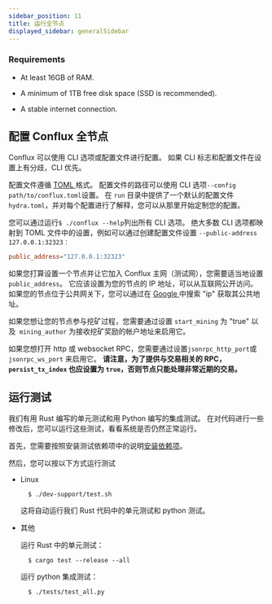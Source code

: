 ```yaml
---
sidebar_position: 11
title: 运行全节点
displayed_sidebar: generalSidebar
---
```


### Requirements

* At least 16GB of RAM.

* A minimum of 1TB free disk space (SSD is recommended).

* A stable internet connection.

## 配置 Conflux 全节点

Conflux 可以使用 CLI 选项或配置文件进行配置。 如果 CLI 标志和配置文件在设置上有分歧，CLI 优先。

配置文件遵循 [TOML ](https://github.com/toml-lang/toml)格式。 配置文件的路径可以使用 CLI 选项` --config path/to/conflux.toml `设置。 在 `run` 目录中提供了一个默认的配置文件` hydra.toml`，并对每个配置进行了解释，您可以从那里开始定制您的配置。

您可以通过运行` $ ./conflux --help `列出所有 CLI 选项。 绝大多数 CLI 选项都映射到 TOML 文件中的设置，例如可以通过创建配置文件设置 `--public-address 127.0.0.1:32323：`

```toml
public_address="127.0.0.1:32323"
```

如果您打算设置一个节点并让它加入 Conflux 主网（测试网），您需要适当地设置` public_address`。 它应该设置为您的节点的 IP 地址，可以从互联网公开访问。 如果您的节点位于公共网关下，您可以通过在 [Google ](https://www.google.com)中搜索 "ip" 获取其公共地址。

如果您想让您的节点参与挖矿过程，您需要通过设置 `start_mining` 为 "true" 以及` mining_author` 为接收挖矿奖励的帐户地址来启用它。

如果您想打开 http 或 websocket RPC，您需要通过设置` jsonrpc_http_port `或` jsonrpc_ws_port` 来启用它。 **请注意，为了提供与交易相关的 RPC，`persist_tx_index` 也应设置为 `true`，否则节点只能处理非常近期的交易。**

## 运行测试

我们有用 Rust 编写的单元测试和用 Python 编写的集成测试。 在对代码进行一些修改后，您可以运行这些测试，看看系统是否仍然正常运行。

首先，您需要按照安装测试依赖项中的说明[安装依赖项](./compiling-conflux-client.md#install-test-dependencies)。

然后，您可以按以下方式运行测试

* Linux
  
        $ ./dev-support/test.sh

    这将自动运行我们 Rust 代码中的单元测试和 python 测试。

* 其他

    运行 Rust 中的单元测试：
  
        $ cargo test --release --all

    运行 python 集成测试：
  
        $ ./tests/test_all.py

